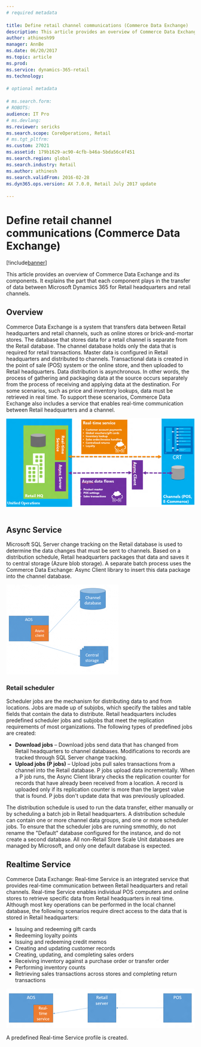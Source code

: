 ```yaml
---
# required metadata

title: Define retail channel communications (Commerce Data Exchange)
description: This article provides an overview of Commerce Data Exchange and its components. It explains the part that each component plays in the transfer of data between Microsoft Dynamics 365 for Retail and retail channels.
author: athinesh99
manager: AnnBe
ms.date: 06/20/2017
ms.topic: article
ms.prod: 
ms.service: dynamics-365-retail
ms.technology: 

# optional metadata

# ms.search.form: 
# ROBOTS: 
audience: IT Pro
# ms.devlang: 
ms.reviewer: sericks
ms.search.scope: CoreOperations, Retail
# ms.tgt_pltfrm: 
ms.custom: 27021
ms.assetid: 179b1629-ac90-4cfb-b46a-5bda56c4f451
ms.search.region: global
ms.search.industry: Retail
ms.author: athinesh
ms.search.validFrom: 2016-02-28
ms.dyn365.ops.version: AX 7.0.0, Retail July 2017 update

---
```


# Define retail channel communications (Commerce Data Exchange)

[!include[banner](../includes/banner.md)]


This article provides an overview of Commerce Data Exchange and its components. It explains the part that each component plays in the transfer of data between Microsoft Dynamics 365 for Retail headquarters and retail channels.

Overview
--------

Commerce Data Exchange is a system that transfers data between Retail headquarters and retail channels, such as online stores or brick-and-mortar stores. The database that stores data for a retail channel is separate from the Retail database. The channel database holds only the data that is required for retail transactions. Master data is configured in Retail headquarters and distributed to channels. Transactional data is created in the point of sale (POS) system or the online store, and then uploaded to Retail headquarters. Data distribution is asynchronous. In other words, the process of gathering and packaging data at the source occurs separately from the process of receiving and applying data at the destination. For some scenarios, such as price and inventory lookups, data must be retrieved in real time. To support these scenarios, Commerce Data Exchange also includes a service that enables real-time communication between Retail headquarters and a channel. 

[![updated-retail-graphic](./media/updated-retail-graphic.png)](./media/updated-retail-graphic.png)  

## Async Service
Microsoft SQL Server change tracking on the Retail database is used to determine the data changes that must be sent to channels. Based on a distribution schedule, Retail headquarters packages that data and saves it to central storage (Azure blob storage). A separate batch process uses the Commerce Data Exchange: Async Client library to insert this data package into the channel database. 

[![Async Service](./media/async-300x239.png)](./media/async.png)

### Retail scheduler

Scheduler jobs are the mechanism for distributing data to and from locations. Jobs are made up of subjobs, which specify the tables and table fields that contain the data to distribute. Retail headquarters includes predefined scheduler jobs and subjobs that meet the replication requirements of most organizations. The following types of predefined jobs are created:

-   **Download jobs** – Download jobs send data that has changed from Retail headquarters to channel databases. Modifications to records are tracked through SQL Server change tracking.
-   **Upload jobs (P jobs)** – Upload jobs pull sales transactions from a channel into the Retail database. P jobs upload data incrementally. When a P job runs, the Async Client library checks the replication counter for records that have already been received from a location. A record is uploaded only if its replication counter is more than the largest value that is found. P jobs don't update data that was previously uploaded.

The distribution schedule is used to run the data transfer, either manually or by scheduling a batch job in Retail headquarters. A distribution schedule can contain one or more channel data groups, and one or more scheduler jobs. To ensure that the scheduler jobs are running smmothly, do not rename the "Default" database configured for the instance, and do not create a second database. All non-Retail Store Scale Unit databases are managed by Microsoft, and only one default database is expected. 

## Realtime Service
Commerce Data Exchange: Real-time Service is an integrated service that provides real-time communication between Retail headquarters and retail channels. Real-time Service enables individual POS computers and online stores to retrieve specific data from Retail headquarters in real time. Although most key operations can be performed in the local channel database, the following scenarios require direct access to the data that is stored in Retail headquarters:

-   Issuing and redeeming gift cards
-   Redeeming loyalty points
-   Issuing and redeeming credit memos
-   Creating and updating customer records
-   Creating, updating, and completing sales orders
-   Receiving inventory against a purchase order or transfer order
-   Performing inventory counts
-   Retrieving sales transactions across stores and completing return transactions

[![Real-time Service](./media/rts.png)](./media/rts.png) 

A predefined Real-time Service profile is created.
